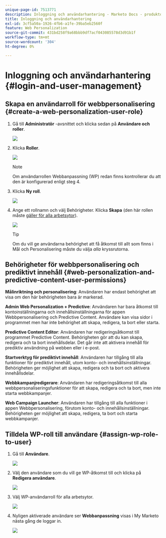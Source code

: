 ```yaml
---
unique-page-id: 7513771
description: Inloggning och användarhantering - Marketo Docs - produktdokumentation
title: Inloggning och användarhantering
exl-id: 3cf5a50a-1926-4fb6-a1fe-39ba5eb2560f
feature: Web Personalization
source-git-commit: 431bd258f9a68bbb9df7acf043085578d3d91b1f
workflow-type: tm+mt
source-wordcount: '304'
ht-degree: 0%

---
```


# Inloggning och användarhantering {#login-and-user-management}

## Skapa en användarroll för webbpersonalisering {#create-a-web-personalization-user-role}

1. Gå till **Administratör** -avsnittet och klicka sedan på **Användare och roller**.

   ![](assets/image2015-4-28-19-3a50-3a49.png)

1. Klicka **Roller**.

   ![](assets/image2015-4-28-19-3a57-3a58.png)

   >[!NOTE]
   >
   >Om användarrollen Webbanpassning (WP) redan finns kontrollerar du att den är konfigurerad enligt steg 4.

1. Klicka **Ny roll**.

   ![](assets/three-1.png)

1. Ange ett rollnamn och välj Behörigheter. Klicka **Skapa** (den här rollen måste [gäller för alla arbetsytor](/help/marketo/product-docs/administration/users-and-roles/managing-marketo-users.md)).

   ![](assets/four.png)

   >[!TIP]
   >
   >Om du vill ge användarna behörighet att få åtkomst till allt som finns i Mål och Personalisering måste du välja _alla_ kryssrutorna.

## Behörigheter för webbpersonalisering och prediktivt innehåll {#web-personalization-and-predictive-content-user-permissions}

**Målinriktning och personalisering**: Användaren har endast behörighet att visa om den här behörigheten bara är markerad.

**Admin Web Personalization + Predictive**: Användaren har bara åtkomst till kontoinställningarna och innehållsinställningarna för appen Webbpersonalisering och Predictive Content. Användare kan visa sidor i programmet men har inte behörighet att skapa, redigera, ta bort eller starta.

**Predictive Content Editor**: Användaren har redigeringsåtkomst till programmet Predictive Content. Behörigheten gör att du kan skapa, redigera och ta bort innehållsdelar. Det går inte att aktivera innehåll för prediktiv användning på webben eller i e-post.

**Startverktyg för prediktivt innehåll**: Användaren har tillgång till alla funktioner för prediktivt innehåll, utom konto- och innehållsinställningar. Behörigheten ger möjlighet att skapa, redigera och ta bort och aktivera innehållsdelar.

**Webbkampanjredigerare**: Användaren har redigeringsåtkomst till alla webbpersonaliseringsfunktioner för att skapa, redigera och ta bort, men inte starta webbkampanjer.

**Web Campaign Launcher**: Användaren har tillgång till alla funktioner i appen Webbpersonalisering, förutom konto- och innehållsinställningar. Behörigheten ger möjlighet att skapa, redigera, ta bort och starta webbkampanjer.

## Tilldela WP-roll till användare {#assign-wp-role-to-user}

1. Gå till **Användare**.

   ![](assets/image2015-4-29-11-3a31-3a3.png)

1. Välj den användare som du vill ge WP-åtkomst till och klicka på **Redigera användare**.

   ![](assets/image2015-4-29-11-3a38-3a46.png)

1. Välj WP-användarroll för alla arbetsytor.

   ![](assets/seven.png)

1. Nyligen aktiverade användare ser **Webbanpassning** visas i My Marketo nästa gång de loggar in.

   ![](assets/eight.png)
